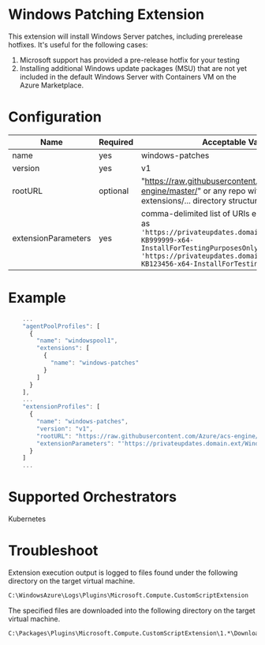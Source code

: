 # Windows Patching Extension

This extension will install Windows Server patches, including prerelease hotfixes. It's useful for the following cases:

1. Microsoft support has provided a pre-release hotfix for your testing
2. Installing additional Windows update packages (MSU) that are not yet included in the default Windows Server with Containers VM on the Azure Marketplace.


# Configuration

|Name               |Required| Acceptable Value     |
|-------------------|--------|----------------------|
|name               |yes     | windows-patches      |
|version            |yes     | v1                   |
|rootURL            |optional| "https://raw.githubusercontent.com/Azure/acs-engine/master/" or any repo with the same extensions/... directory structure |
|extensionParameters|yes     | comma-delimited list of URIs enclosed with ' such as `'https://privateupdates.domain.ext/Windows10.0-KB999999-x64-InstallForTestingPurposesOnly.exe', 'https://privateupdates.domain.ext/Windows10.0-KB123456-x64-InstallForTestingPurposesOnly.exe'` |

# Example

``` javascript
    ...
    "agentPoolProfiles": [
      {
        "name": "windowspool1",
        "extensions": [
          {
            "name": "windows-patches"
          }
        ]
      }
    ],
    ...
    "extensionProfiles": [
      {
        "name": "windows-patches",
        "version": "v1",
        "rootURL": "https://raw.githubusercontent.com/Azure/acs-engine/master/",
        "extensionParameters": "'https://privateupdates.domain.ext/Windows10.0-KB999999-x64-InstallForTestingPurposesOnly.exe', 'https://privateupdates.domain.ext/Windows10.0-KB123456-x64-InstallForTestingPurposesOnly.exe'"
      }
    ]
    ...
```


# Supported Orchestrators

Kubernetes

# Troubleshoot

Extension execution output is logged to files found under the following directory on the target virtual machine.

```sh
C:\WindowsAzure\Logs\Plugins\Microsoft.Compute.CustomScriptExtension
```

The specified files are downloaded into the following directory on the target virtual machine.

```sh
C:\Packages\Plugins\Microsoft.Compute.CustomScriptExtension\1.*\Downloads\<n>
```
